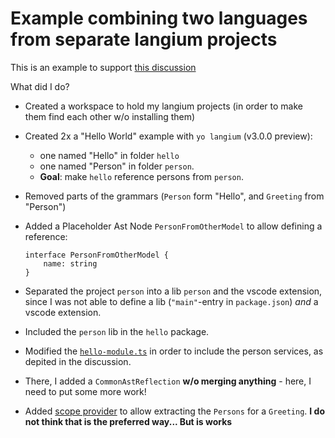 # Example combining two languages from separate langium projects

This is an example to support [this discussion](https://github.com/eclipse-langium/langium/discussions/1375)

What did I do?

* Created a workspace to hold my langium projects (in order to make them find each other w/o installing them)
* Created 2x a "Hello World" example with `yo langium` (v3.0.0 preview):
  * one named "Hello" in folder `hello`
  * one named "Person" in folder `person`.
  * **Goal**: make `hello` reference persons from `person`.
* Removed parts of the grammars (`Person` form "Hello", and `Greeting` from "Person")
* Added a Placeholder Ast Node `PersonFromOtherModel` to allow defining a reference:

  ```
  interface PersonFromOtherModel {
      name: string
  }
  ```

* Separated the project `person` into a lib `person` and the vscode extension, since I was not able to define a lib (`"main"`-entry in `package.json`) *and* a vscode extension.
* Included the `person` lib in the `hello` package.
* Modified the [`hello-module.ts`](./hello/src/language/hello-module.ts) in order to include the person services, as depited in the discussion.
* There, I added a `CommonAstReflection` **w/o merging anything** - here, I need to put some more work!
* Added [scope provider](./hello/src/language/hello-scope.ts) to allow extracting the `Persons` for a `Greeting`. **I do not think that is the preferred way... But is works**
